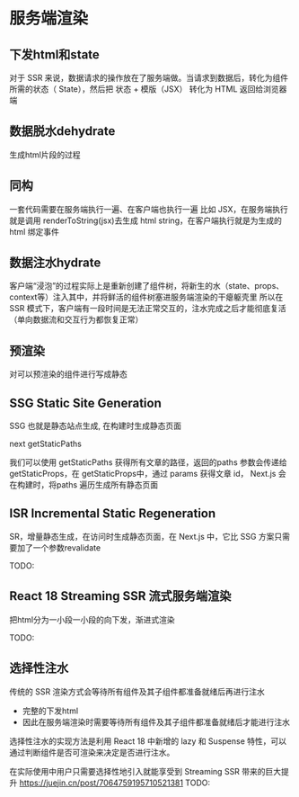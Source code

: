 # 服务端渲染

## 下发html和state

对于 SSR 来说，数据请求的操作放在了服务端做。当请求到数据后，转化为组件所需的状态（ State），然后把 状态 + 模版（JSX） 转化为 HTML 返回给浏览器端

## 数据脱水dehydrate

生成html片段的过程

## 同构

一套代码需要在服务端执行一遍、在客户端也执行一遍
比如 JSX，在服务端执行就是调用 renderToString(jsx)去生成 html string，在客户端执行就是为生成的 html 绑定事件

## 数据注水hydrate

客户端“浸泡”的过程实际上是重新创建了组件树，将新生的水（state、props、context等）注入其中，并将鲜活的组件树塞进服务端渲染的干瘪躯壳里
所以在 SSR 模式下，客户端有一段时间是无法正常交互的，注水完成之后才能彻底复活（单向数据流和交互行为都恢复正常）

## 预渲染

对可以预渲染的组件进行写成静态

## SSG Static Site Generation

SSG 也就是静态站点生成, 在构建时生成静态页面

next getStaticPaths

我们可以使用 getStaticPaths 获得所有文章的路径，返回的paths 参数会传递给getStaticProps，在 getStaticProps中，通过 params 获得文章 id， Next.js 会在构建时，将paths 遍历生成所有静态页面

## ISR Incremental Static Regeneration

SR，增量静态生成，在访问时生成静态页面，在 Next.js 中，它比 SSG 方案只需要加了一个参数revalidate

TODO:


## React 18 Streaming SSR 流式服务端渲染

把html分为一小段一小段的向下发，渐进式渲染

TODO:

## 选择性注水 

传统的 SSR 渲染方式会等待所有组件及其子组件都准备就绪后再进行注水

  - 完整的下发html
  - 因此在服务端渲染时需要等待所有组件及其子组件都准备就绪后才能进行注水
  
选择性注水的实现方法是利用 React 18 中新增的 lazy 和 Suspense 特性，可以通过判断组件是否可渲染来决定是否进行注水。

在实际使用中用户只需要选择性地引入<Suspense>就能享受到 Streaming SSR 带来的巨大提升
https://juejin.cn/post/7064759195710521381
TODO: